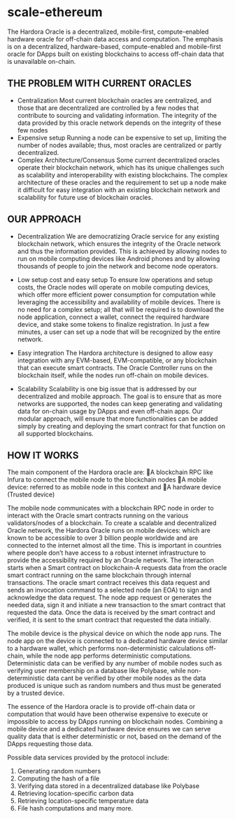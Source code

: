 # scale-ethereum

The Hardora Oracle is a decentralized, mobile-first, compute-enabled hardware oracle for off-chain data access and computation. The emphasis is on a decentralized, hardware-based, compute-enabled and mobile-first oracle for DApps built on existing blockchains to access off-chain data that is unavailable on-chain.

## THE PROBLEM WITH CURRENT ORACLES
* Centralization
Most current blockchain oracles are centralized, and those that are decentralized are controlled by a few nodes that contribute to sourcing and validating information. The integrity of the data provided by this oracle network depends on the integrity of these few nodes 
* Expensive setup
Running a node can be expensive to set up, limiting the number of nodes available; thus, most oracles are centralized or partly decentralized.
* Complex Architecture/Consensus
Some current decentralized oracles operate their blockchain network, which has its unique challenges such as scalability and interoperability with existing blockchains. The complex architecture of these oracles and the requirement to set up a node make it difficult for easy integration with an existing blockchain network and scalability for future use of blockchain oracles.

## OUR APPROACH

- Decentralization
We are democratizing Oracle service for any existing blockchain network, which ensures the integrity of the Oracle network and thus the information provided. This is achieved by allowing nodes to run on mobile computing devices like Android phones and by allowing thousands of people to join the network and become node operators.
- Low setup cost and easy setup
To ensure low operations and setup costs, the Oracle nodes will operate on mobile computing devices, which offer more efficient power consumption for computation while leveraging the accessibility and availability of mobile devices. There is no need for a complex setup; all that will be required is to download the node application, connect a wallet, connect the required hardware device, and stake some tokens to finalize registration. In just a few minutes, a user can set up a node that will be recognized by the entire network.

- Easy integration
The Hardora architecture is designed to allow easy integration with any EVM-based, EVM-compatible, or any blockchain that can execute smart contracts. The Oracle Controller runs on the blockchain itself, while the nodes run off-chain on mobile devices.

- Scalability
Scalability is one big issue that is addressed by our decentralized and mobile approach. The goal is to ensure that as more networks are supported, the nodes can keep generating and validating data for on-chain usage by DApps and even off-chain apps. Our modular approach, will ensure that more functionalities can be added simply by creating and deploying the smart contract for that function on all supported blockchains.

## HOW IT WORKS
The main component of the Hardora oracle are:
A blockchain RPC like Infura to connect the mobile node to the blockchain nodes
A mobile device: referred to as mobile node in this context and
A hardware device (Trusted device)
 
The mobile node communicates with a blockchain RPC node in order to interact with the Oracle smart contracts running on the various validators/nodes of a blockchain. To create a scalable and decentralized Oracle network, the Hardora Oracle runs on mobile devices: which are known to be accessible to over 3 billion people worldwide and are connected to the internet almost all the time. This is important in countries where people don’t have access to a robust internet infrastructure to provide the accessibility required by an Oracle network. 
The interaction starts when a Smart contract on blockchain-A requests data from the oracle smart contract running on the same blockchain through internal transactions. The oracle smart contract receives this data request and sends an invocation command to a selected node (an EOA) to sign and acknowledge the data request. The node app request or generates the needed data, sign it and initiate a new transaction to the smart contract that requested the data. Once the data is received by the smart contract and verified, it is sent to the smart contract that requested the data initially.

The mobile device is the physical device on which the node app runs. The node app on the device is connected to a dedicated hardware device similar to a hardware wallet, which performs non-deterministic calculations off-chain, while the node app performs deterministic computations. Deterministic data can be verified by any number of mobile nodes such as verifying user membership on a database like Polybase, while non-deterministic data cant be verified by other mobile nodes as the data produced is unique such as random numbers and thus must be generated by a trusted device.

The essence of the Hardora oracle is to provide off-chain data or computation that would have been otherwise expensive to execute or impossible to access by DApps running on blockchain nodes. Combining a mobile device and a dedicated hardware device ensures we can serve quality data that is either deterministic or not, based on the demand of the DApps requesting those data.

Possible data services provided by the protocol include: 
1. Generating random numbers
2. Computing the hash of a file
3. Verifying data stored in a decentralized database like Polybase
4. Retrieving location-specific carbon data
5. Retrieving location-specific temperature data
6. File hash computations and many more. 
